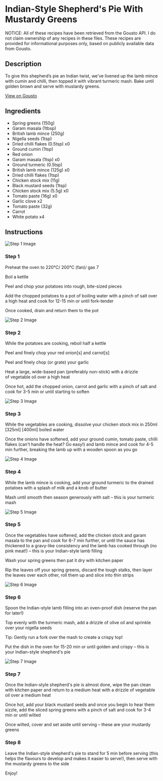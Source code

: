 # Indian-Style Shepherd's Pie With Mustardy Greens

NOTICE: All of these recipes have been retrieved from the Gousto API. I do not claim ownership of any recipes in these files. These recipes are provided for informational purposes only, based on publicly available data from Gousto.

## Description

To give this shepherd’s pie an Indian twist, we've livened up the lamb mince with cumin and chilli, then topped it with vibrant turmeric mash. Bake until golden brown and serve with mustardy greens.

[View on Gousto](https://www.gousto.co.uk/recipes/cookbook/indian-shepherds-pie-with-mustardy-greens)

## Ingredients

- Spring greens (150g)
- Garam masala (1tbsp)
- British lamb mince (250g)
- Nigella seeds (1tsp)
- Dried chilli flakes (0.5tsp) x0
- Ground cumin (1tsp)
- Red onion
- Garam masala (1tsp) x0
- Ground turmeric (0.5tsp)
- British lamb mince (125g) x0
- Dried chilli flakes (1tsp)
- Chicken stock mix (11g)
- Black mustard seeds (1tsp)
- Chicken stock mix (5.5g) x0
- Tomato paste (16g) x0
- Garlic clove x2
- Tomato paste (32g)
- Carrot
- White potato x4

## Instructions

![Step 1 Image](https://production-media.gousto.co.uk/cms/recipe-step-image/2066.-step-1-x200.jpg)

### Step 1

Preheat the oven to 220°C/ 200°C (fan)/ gas 7

Boil a kettle

Peel and chop your potatoes into rough, bite-sized pieces

Add the chopped potatoes to a pot of boiling water with a pinch of salt over a high heat and cook for 12-15 min or until fork-tender

Once cooked, drain and return them to the pot

![Step 2 Image](https://production-media.gousto.co.uk/cms/recipe-step-image/2066.-step-2-x200.jpg)

### Step 2

While the potatoes are cooking, reboil half a kettle

Peel and finely chop your red onion[s]<span class="text-danger"> </span>and carrot[s]

Peel and finely chop (or grate) your garlic

Heat a large, wide-based pan (preferably non-stick) with a drizzle of vegetable oil over a high heat

Once hot, add the chopped onion, carrot and garlic with a pinch of salt and cook for 3-5 min or until starting to soften

![Step 3 Image](https://production-media.gousto.co.uk/cms/recipe-step-image/2066.-step-3-x200.jpg)

### Step 3

While the vegetables are cooking, dissolve your chicken stock mix in 250ml <span class="text-purple">[325ml]</span> <span class="text-danger">[400ml] </span>boiled water

Once the onions have softened, add your ground cumin, tomato paste, chilli flakes (can't handle the heat? Go easy!) and lamb mince and cook for 4-5 min further, breaking the lamb up with a wooden spoon as you go

![Step 4 Image](https://production-media.gousto.co.uk/cms/recipe-step-image/2066.-step-4-x200.jpg)

### Step 4

While the lamb mince is cooking, add your ground turmeric to the drained potatoes with a splash of milk and a knob of butter

Mash until smooth then season generously with salt – this is your turmeric mash

![Step 5 Image](https://production-media.gousto.co.uk/cms/recipe-step-image/2066.-step-5-x200.jpg)

### Step 5

Once the vegetables have softened, add the chicken stock and garam masala to the pan and cook for 6-7 min further, or until the sauce has thickened to a gravy-like consistency and the lamb has cooked through (no pink meat!) – this is your Indian-style lamb filling

Wash your spring greens then pat it dry with kitchen paper

Rip the leaves off your spring greens, discard the tough stalks, then layer the leaves over each other, roll them up and slice into thin strips

![Step 6 Image](https://production-media.gousto.co.uk/cms/recipe-step-image/2066.-step-6-x200.jpg)

### Step 6

Spoon the Indian-style lamb filling into an oven-proof dish (reserve the pan for later!)

Top evenly with the turmeric mash, add a drizzle of olive oil and sprinkle over your nigella seeds

Tip: Gently run a fork over the mash to create a crispy top!

Put the dish in the oven for 15-20 min or until golden and crispy – this is your Indian-style shepherd's pie

![Step 7 Image](https://production-media.gousto.co.uk/cms/recipe-step-image/2066.-step-7-x200.jpg)

### Step 7

Once the Indian-style shepherd's pie is almost done, wipe the pan clean with kitchen paper and return to a medium heat with a drizzle of vegetable oil over a medium heat

Once hot, add your black mustard seeds and once you begin to hear them sizzle, add the sliced spring greens with a pinch of salt and cook for 3-4 min or until wilted

Once wilted, cover and set aside until serving – these are your mustardy greens

### Step 8

Leave the Indian-style shepherd's pie to stand for 5 min before serving (this helps the flavours to develop and makes it easier to serve!), then serve with the mustardy greens to the side

Enjoy!

